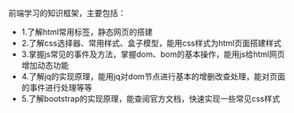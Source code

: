 前端学习的知识框架，主要包括：
- 1.了解html常用标签，静态网页的搭建
- 2.了解css选择器、常用样式、盒子模型，能用css样式为html页面搭建样式
- 3.掌握js常见的事件及方法，掌握dom、bom的基本操作，能用js给html网页增加动态功能
- 4.了解jq的实现原理，能用jq对dom节点进行基本的增删改查处理，能对页面的事件进行处理等等
- 5.了解bootstrap的实现原理，能查阅官方文档，快速实现一些常见css样式
